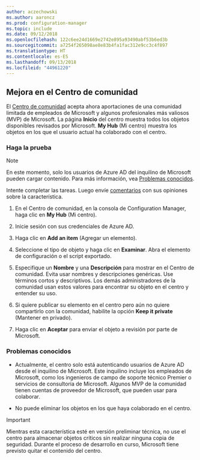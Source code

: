 ```yaml
---
author: aczechowski
ms.author: aaroncz
ms.prod: configuration-manager
ms.topic: include
ms.date: 09/12/2018
ms.openlocfilehash: 122c6ee24d1669e2742e895a93490abf53b6ed3b
ms.sourcegitcommit: a7254f265098ae8e83b4fa1fac312e9cc3c4f897
ms.translationtype: HT
ms.contentlocale: es-ES
ms.lasthandoff: 09/13/2018
ms.locfileid: "44961220"
---
```

## <a name="bkmk_hub"></a> Mejora en el Centro de comunidad
<!--1358926-->

El [Centro de comunidad](/sccm/core/get-started/capabilities-in-technical-preview-1807#bkmk_hub) acepta ahora aportaciones de una comunidad limitada de empleados de Microsoft y algunos profesionales más valiosos (MVP) de Microsoft. La página **Inicio** del centro muestra todos los objetos disponibles revisados por Microsoft. **My Hub** (Mi centro) muestra los objetos en los que el usuario actual ha colaborado con el centro. 


### <a name="try-it-out"></a>Haga la prueba

> [!Note]  
> En este momento, solo los usuarios de Azure AD del inquilino de Microsoft pueden cargar contenido. Para más información, vea [Problemas conocidos](#bkmk_hub-ki).  

Intente completar las tareas. Luego envíe [comentarios](/sccm/core/understand/find-help#product-feedback) con sus opiniones sobre la característica.

1. En el Centro de comunidad, en la consola de Configuration Manager, haga clic en **My Hub** (Mi centro).  

2. Inicie sesión con sus credenciales de Azure AD.  

3. Haga clic en **Add an item** (Agregar un elemento).  

4. Seleccione el tipo de objeto y haga clic en **Examinar**. Abra el elemento de configuración o el script exportado.  

5. Especifique un **Nombre** y una **Descripción** para mostrar en el Centro de comunidad. Evita usar nombres y descripciones genéricas. Use términos cortos y descriptivos. Los demás administradores de la comunidad usan estos valores para encontrar su objeto en el centro y entender su uso.  

6. Si quiere publicar su elemento en el centro pero aún no quiere compartirlo con la comunidad, habilite la opción **Keep it private** (Mantener en privado).  

7. Haga clic en **Aceptar** para enviar el objeto a revisión por parte de Microsoft.  


### <a name="bkmk_hub-ki"></a> Problemas conocidos

- Actualmente, el centro solo está autenticando usuarios de Azure AD desde el inquilino de Microsoft. Este inquilino incluye los empleados de Microsoft, como los ingenieros de campo de soporte técnico Premier o servicios de consultoría de Microsoft. Algunos MVP de la comunidad tienen cuentas de proveedor de Microsoft, que pueden usar para colaborar.  

- No puede eliminar los objetos en los que haya colaborado en el centro.  

> [!Important]  
> Mientras esta característica esté en versión preliminar técnica, no use el centro para almacenar objetos críticos sin realizar ninguna copia de seguridad. Durante el proceso de desarrollo en curso, Microsoft tiene previsto quitar el contenido del centro.

